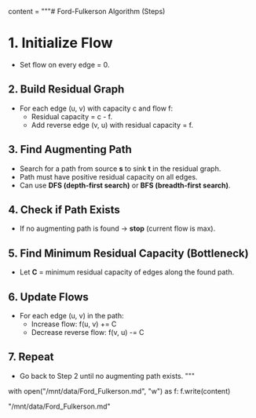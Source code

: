 content = """# Ford-Fulkerson Algorithm (Steps)

# 1. Initialize Flow
- Set flow on every edge = 0.

## 2. Build Residual Graph
- For each edge (u, v) with capacity c and flow f:
  - Residual capacity = c - f.
  - Add reverse edge (v, u) with residual capacity = f.

## 3. Find Augmenting Path
- Search for a path from source **s** to sink **t** in the residual graph.
- Path must have positive residual capacity on all edges.
- Can use **DFS (depth-first search)** or **BFS (breadth-first search)**.

## 4. Check if Path Exists
- If no augmenting path is found → **stop** (current flow is max).

## 5. Find Minimum Residual Capacity (Bottleneck)
- Let **C** = minimum residual capacity of edges along the found path.

## 6. Update Flows
- For each edge (u, v) in the path:
  - Increase flow: f(u, v) += C
  - Decrease reverse flow: f(v, u) -= C

## 7. Repeat
- Go back to Step 2 until no augmenting path exists.
"""

with open("/mnt/data/Ford_Fulkerson.md", "w") as f:
    f.write(content)

"/mnt/data/Ford_Fulkerson.md"
